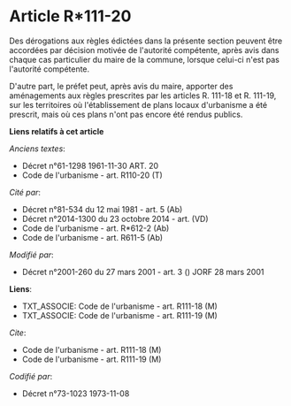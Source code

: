# Article R*111-20

Des dérogations aux règles édictées dans la présente section peuvent être accordées par décision motivée de l'autorité
compétente, après avis dans chaque cas particulier du maire de la commune, lorsque celui-ci n'est pas l'autorité compétente.

D'autre part, le préfet peut, après avis du maire, apporter des aménagements aux règles prescrites par les articles R. 111-18
et R. 111-19, sur les territoires où l'établissement de plans locaux d'urbanisme a été prescrit, mais où ces plans n'ont pas
encore été rendus publics.

**Liens relatifs à cet article**

_Anciens textes_:

  - Décret n°61-1298 1961-11-30 ART. 20
  - Code de l'urbanisme - art. R110-20 (T)

_Cité par_:

  - Décret n°81-534 du 12 mai 1981 - art. 5 (Ab)
  - Décret n°2014-1300 du 23 octobre 2014 - art. (VD)
  - Code de l'urbanisme - art. R*612-2 (Ab)
  - Code de l'urbanisme - art. R611-5 (Ab)

_Modifié par_:

  - Décret n°2001-260 du 27 mars 2001 - art. 3 () JORF 28 mars 2001

**Liens**:

  - TXT_ASSOCIE: Code de l'urbanisme - art. R111-18 (M)
  - TXT_ASSOCIE: Code de l'urbanisme - art. R111-19 (M)

_Cite_:

  - Code de l'urbanisme - art. R111-18 (M)
  - Code de l'urbanisme - art. R111-19 (M)

_Codifié par_:

  - Décret n°73-1023 1973-11-08
